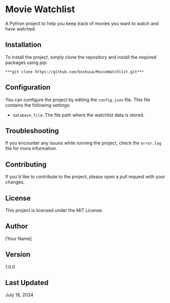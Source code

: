 **Movie Watchlist**
=====================

A Python project to help you keep track of movies you want to watch and have watched.

**Installation**
---------------
To install the project, simply clone the repository and install the required packages using pip:

`***git clone https://github.com/boshuua/MovieWatchlist.git***`

**Configuration**
---------------

You can configure the project by editing the `config.json` file. This file contains the following settings:

* `database_file`: The file path where the watchlist data is stored.

**Troubleshooting**
---------------

If you encounter any issues while running the project, check the `error.log` file for more information.

**Contributing**
--------------

If you'd like to contribute to the project, please open a pull request with your changes.

**License**
-------

This project is licensed under the MIT License.

**Author**
-------

[Your Name]

**Version**
------

1.0.0

**Last Updated**
------------

July 18, 2024
